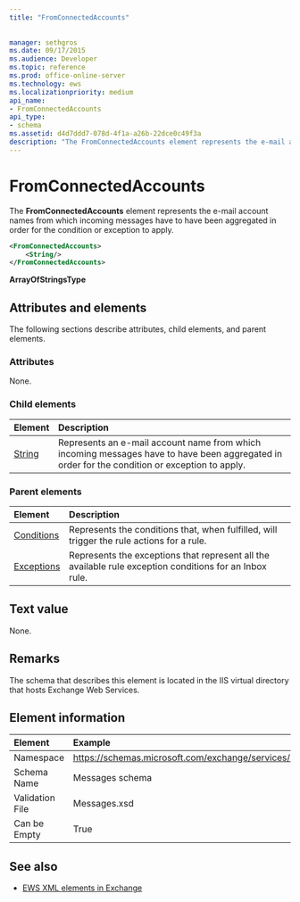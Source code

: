 ```yaml
---
title: "FromConnectedAccounts"
 
 
manager: sethgros
ms.date: 09/17/2015
ms.audience: Developer
ms.topic: reference
ms.prod: office-online-server
ms.technology: ews
ms.localizationpriority: medium
api_name:
- FromConnectedAccounts
api_type:
- schema
ms.assetid: d4d7ddd7-078d-4f1a-a26b-22dce0c49f3a
description: "The FromConnectedAccounts element represents the e-mail account names from which incoming messages have to have been aggregated in order for the condition or exception to apply."
---
```


# FromConnectedAccounts

The **FromConnectedAccounts** element represents the e-mail account names from which incoming messages have to have been aggregated in order for the condition or exception to apply. 
  
```XML
<FromConnectedAccounts>
    <String/>
</FromConnectedAccounts>
```

 **ArrayOfStringsType**
## Attributes and elements

The following sections describe attributes, child elements, and parent elements.
  
### Attributes

None.
  
### Child elements

|**Element**|**Description**|
|:-----|:-----|
|[String](string.md) <br/> |Represents an e-mail account name from which incoming messages have to have been aggregated in order for the condition or exception to apply.  <br/> |
   
### Parent elements

|**Element**|**Description**|
|:-----|:-----|
|[Conditions](conditions.md) <br/> |Represents the conditions that, when fulfilled, will trigger the rule actions for a rule.  <br/> |
|[Exceptions](exceptions.md) <br/> |Represents the exceptions that represent all the available rule exception conditions for an Inbox rule.  <br/> |
   
## Text value

None.
  
## Remarks

The schema that describes this element is located in the IIS virtual directory that hosts Exchange Web Services.
  
## Element information

| Element | Example |
|:-----|:-----|
|Namespace  <br/> |https://schemas.microsoft.com/exchange/services/2006/messages  <br/> |
|Schema Name  <br/> |Messages schema  <br/> |
|Validation File  <br/> |Messages.xsd  <br/> |
|Can be Empty  <br/> |True  <br/> |
   
## See also



- [EWS XML elements in Exchange](ews-xml-elements-in-exchange.md)

